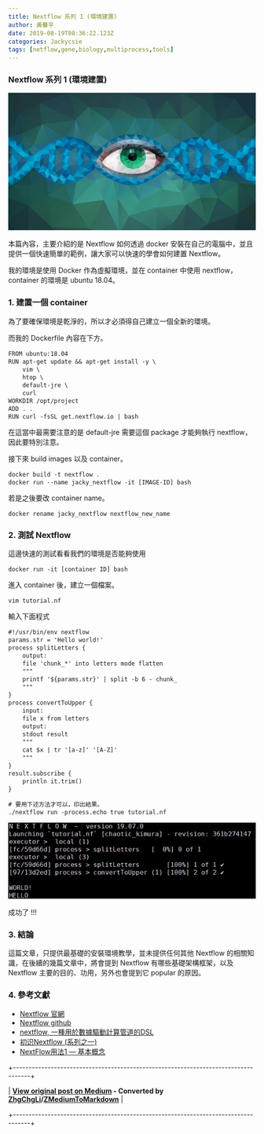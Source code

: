 ```yaml
---
title: Nextflow 系列 1 (環境建置)
author: 黃馨平
date: 2019-08-19T08:36:22.123Z
categories: Jackycsie
tags: [netflow,gene,biology,multiprocess,tools]
---
```


### Nextflow 系列 1 (環境建置)


![](assets/c016b4fae311/1*IoIYRadrFeOuzn5ma9uuAw.jpeg)


本篇內容，主要介紹的是 Nextflow 如何透過 docker 安裝在自己的電腦中，並且提供一個快速簡單的範例，讓大家可以快速的學會如何建置 Nextflow。

我的環境是使用 Docker 作為虛擬環境，並在 container 中使用 nextflow， container 的環境是 ubuntu 18.04。
### 1. 建置一個 container

為了要確保環境是乾淨的，所以才必須得自己建立一個全新的環境。

而我的 Dockerfile 內容在下方。
```
FROM ubuntu:18.04
RUN apt-get update && apt-get install -y \
    vim \
    htop \
    default-jre \
    curl
WORKDIR /opt/project
ADD . .
RUN curl -fsSL get.nextflow.io | bash
```

在這當中最需要注意的是 default-jre 需要這個 package 才能夠執行 nextflow，因此要特別注意。

接下來 build images 以及 container。
```
docker build -t nextflow .
docker run --name jacky_nextflow -it [IMAGE-ID] bash
```

若是之後要改 container name。
```
docker rename jacky_nextflow nextflow_new_name
```
### 2. 測試 Nextflow

這邊快速的測試看看我們的環境是否能夠使用
```
docker run -it [container ID] bash
```

進入 container 後，建立一個檔案。
```
vim tutorial.nf
```

輸入下面程式
```nextflow
#!/usr/bin/env nextflow  
params.str = 'Hello world!'
process splitLetters {
    output:
    file 'chunk_*' into letters mode flatten
    """
    printf '${params.str}' | split -b 6 - chunk_
    """
}
process convertToUpper {
    input:
    file x from letters    
    output:
    stdout result    
    """
    cat $x | tr '[a-z]' '[A-Z]'
    """
}
result.subscribe {
    println it.trim()
}
```
```
# 要用下述方法才可以，印出結果。
./nextflow run -process.echo true tutorial.nf
```


![](assets/c016b4fae311/1*8LlCOA6PahPyUx86U_4qMQ.jpeg)


成功了 !!!
### 3. 結論

這篇文章，只提供最基礎的安裝環境教學，並未提供任何其他 Nextflow 的相關知識，在後續的幾篇文章中，將會提到 Nextflow 有哪些基礎架構框架，以及 Nextflow 主要的目的、功用，另外也會提到它 popular 的原因。
### 4. 參考文獻
- [Nextflow 官網](https://www.nextflow.io/docs/latest/getstarted.html)
- [Nextflow github](https://github.com/nextflow-io/nextflow)
- [nextflow, 一種用於數據驅動計算管道的DSL](https://hant.helplib.com/GitHub/article_100451)
- [初识Nextflow (系列之一)](https://www.jianshu.com/p/8fe8b279b4ff)
- [NextFlow用法1 — 基本概念](https://www.jianshu.com/p/0f7924690ff6)



+-----------------------------------------------------------------------------------+

| **[View original post on Medium](https://medium.com/jacky-life/nextflow-%E7%B3%BB%E5%88%97-1-%E7%92%B0%E5%A2%83%E5%BB%BA%E7%BD%AE-c016b4fae311) - Converted by [ZhgChgLi](https://zhgchg.li)/[ZMediumToMarkdown](https://github.com/ZhgChgLi/ZMediumToMarkdown)** |

+-----------------------------------------------------------------------------------+
